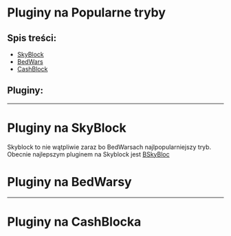 # Pluginy na Popularne tryby
## Spis treści:
- [SkyBlock](https://github.com/vBagieta/Minecraft/blob/main/Pluginy/pluginy_na_tryby.md#Pluginy-na-SkyBlock)
- [BedWars](https://github.com/vBagieta/Minecraft/blob/main/Pluginy/pluginy_na_tryby.md#Pluginy-na-BedWarsy)
- [CashBlock](https://github.com/vBagieta/Minecraft/blob/main/Pluginy/pluginy_na_tryby.md#Pluginy-na-CashBlocka)

## Pluginy:

---

# Pluginy na SkyBlock
Skyblock to nie wątpliwie zaraz bo BedWarsach najlpopularniejszy tryb. Obecnie najlepszym pluginem na Skyblock jest [BSkyBloc](https://download.bentobox.world/custom#%5B%22BSkyBlock%22,%22Challenges%22,%22Level%22,%22Warps%22,%22ControlPanel%22,%22DimensionalTrees%22,%22Biomes%22,%22Limits%22%5D)

# Pluginy na BedWarsy

---
# Pluginy na CashBlocka
